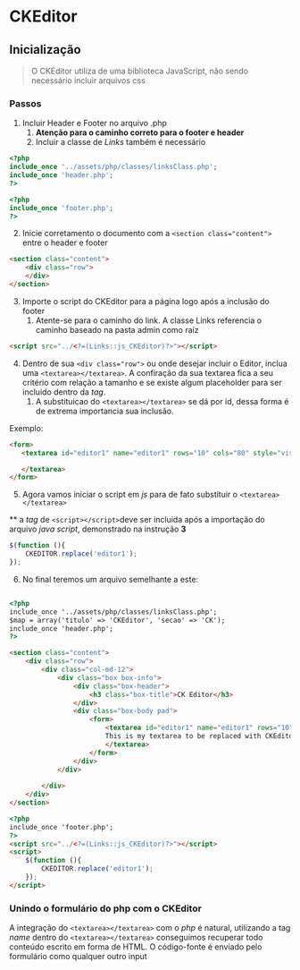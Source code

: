 # CKEditor

## Inicialização
> O CKEditor utiliza de uma biblioteca JavaScript, não sendo necessário incluir arquivos css

### Passos

1. Incluir Header e Footer no arquivo .php
   1. **Atenção para o caminho correto para o footer e header**
   2. Incluir a classe de _Links_ também é necessário
```php
<?php
include_once '../assets/php/classes/linksClass.php';
include_once 'header.php';
?>

<?php 
include_once 'footer.php';
?>
```
2. Inicie corretamento o documento com a ```<section class="content">``` entre o header e footer
   
```html
<section class="content">
    <div class="row">
    </div>
</section>
```

3. Importe o script do CKEditor para a página logo após a inclusão do footer
   1. Atente-se para o caminho do link. A classe Links referencia o caminho baseado na pasta admin como raíz

```html
<script src="../<?=(Links::js_CKEditor)?>"></script>
```

4. Dentro de sua ```<div class="row">``` ou onde desejar incluir o Editor, inclua uma ```<textarea></textarea>```. A confiração da sua textarea fica a seu critério com relação a tamanho e se existe algum placeholder para ser incluido dentro da _tag_.
   1. A substituicao do ```<textarea></textarea>``` se dá por id, dessa forma é de extrema importancia sua inclusão.

Exemplo:

 ```html
<form>
    <textarea id="editor1" name="editor1" rows="10" cols="80" style="visibility: hidden; display: none;">                                

    </textarea>
 </form>
```

5. Agora vamos iniciar o script em _js_ para de fato substituir o ```<textarea></textarea>``` 

** a _tag_ de  ```<script></script>```deve ser incluida após a importação do arquivo _java script_, demonstrado na instrução **3**

```js
$(function (){
    CKEDITOR.replace('editor1');
});
```

6. No final teremos um arquivo semelhante a este:

```html

<?php
include_once '../assets/php/classes/linksClass.php';
$map = array('titulo' => 'CKEditor', 'secao' => 'CK');
include_once 'header.php';
?>

<section class="content">
    <div class="row">
        <div class="col-md-12">
            <div class="box box-info">
                <div class="box-header">
                    <h3 class="box-title">CK Editor</h3>
                </div>
                <div class="box-body pad">
                    <form>
                        <textarea id="editor1" name="editor1" rows="10" cols="80" style="visibility: hidden; display: none;">
                        This is my textarea to be replaced with CKEditor.
                        </textarea>
                    </form>
                </div>
            </div>
   
        </div>
    </div>
</section>

<?php
include_once 'footer.php';
?>
<script src="../<?=(Links::js_CKEditor)?>"></script>
<script>
    $(function (){
        CKEDITOR.replace('editor1');
    });
</script>
```
### Unindo o formulário do php com o CKEditor

 A integração do ```<textarea></textarea>``` com o _php_ é natural, utilizando a tag _name_ dentro do ```<textarea></textarea>``` conseguimos recuperar todo conteúdo escrito em forma de HTML. O código-fonte é enviado pelo formulário como qualquer outro input
    